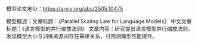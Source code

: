 模型论文地址：https://arxiv.org/abs/2505.10475

模型概述：文章标题：《Parallel Scaling Law for Language Models》
中文文章标题：《语言模型的并行缩放法则》
文章内容：研究提出语言模型并行缩放法则，发现模型大小与训练资源间存在幂律关系，可预测模型性能提升。
